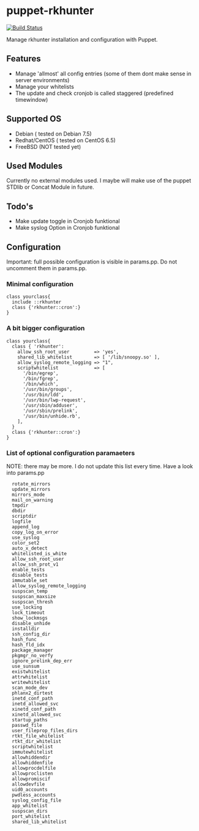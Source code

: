 puppet-rkhunter
===============

[![Build Status](https://travis-ci.org/mmz-srf/puppet-rkhunter.png?branch=master)](https://travis-ci.org/mmz-srf/puppet-rkhunter)

Manage rkhunter installation and configuration with Puppet. 

## Features
- Manage 'allmost' all config entries (some of them dont make sense in server environments)
- Manage your whitelists
- The update and check cronjob is called staggered (predefined timewindow)

## Supported OS
- Debian ( tested on Debian 7.5)
- Redhat/CentOS ( tested on CentOS 6.5)
- FreeBSD (NOT tested yet)

## Used Modules 
Currently no external modules used. I maybe will make use of the puppet STDlib or Concat Module in future. 

## Todo's 
- Make update toggle in Cronjob funktional
- Make syslog Option in Cronjob funktional

## Configuration

Important: full possible configuration is visible in params.pp. Do not uncomment them in params.pp. 

### Minimal configuration
```
class yourclass{
  include ::rkhunter
  class {'rkhunter::cron':}
}
```

### A bit bigger configuration
```
class yourclass{
  class { 'rkhunter':
    allow_ssh_root_user         => 'yes',
    shared_lib_whitelist        => [ '/lib/snoopy.so' ],
    allow_syslog_remote_logging => "1",
    scriptwhitelist             => [ 
      '/bin/egrep',
      '/bin/fgrep',
      '/bin/which',
      '/usr/bin/groups',
      '/usr/bin/ldd',
      '/usr/bin/lwp-request',
      '/usr/sbin/adduser',
      '/usr/sbin/prelink',
      '/usr/bin/unhide.rb',
    ],
  }
  class {'rkhunter::cron':}
}
```
### List of optional configuration paramaeters
NOTE: there may be more. I do not update this list every time. Have a look into params.pp

```
  rotate_mirrors
  update_mirrors
  mirrors_mode
  mail_on_warning
  tmpdir
  dbdir
  scriptdir
  logfile
  append_log
  copy_log_on_error
  use_syslog
  color_set2
  auto_x_detect
  whitelisted_is_white
  allow_ssh_root_user
  allow_ssh_prot_v1
  enable_tests
  disable_tests
  immutable_set
  allow_syslog_remote_logging
  suspscan_temp
  suspscan_maxsize
  suspscan_thresh
  use_locking
  lock_timeout
  show_lockmsgs
  disable_unhide
  installdir
  ssh_config_dir
  hash_func
  hash_fld_idx
  package_manager
  pkgmgr_no_verfy
  ignore_prelink_dep_err
  use_sunsum
  existwhitelist
  attrwhitelist
  writewhitelist
  scan_mode_dev
  phlanx2_dirtest
  inetd_conf_path
  inetd_allowed_svc
  xinetd_conf_path
  xinetd_allowed_svc
  startup_paths
  passwd_file
  user_fileprop_files_dirs
  rtkt_file_whitelist
  rtkt_dir_whitelist
  scriptwhitelist
  immutewhitelist
  allowhiddendir
  allowhiddenfile
  allowprocdelfile
  allowproclisten
  allowpromiscif
  allowdevfile
  uid0_accounts
  pwdless_accounts
  syslog_config_file
  app_whitelist
  suspscan_dirs
  port_whitelist
  shared_lib_whitelist
```


